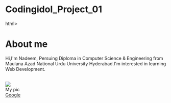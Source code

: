 # Codingidol_Project_01

html>
<head>  
  <title> My first webpage </title>
  <link href="style.css"
    rel="stylesheet"
</head>

<body>
  <h1>
     About me
  </h1>
  <p>
    Hi,I'm Nadeem, Persuing Diploma in Computer Science & Engineering from Maulana Azad National Urdu University Hyderabad.I'm interested in learning Web Development. 
     
  </p><br>
  <img src="https://www.google.com/search?q=web+development+pic&client=ms-android-xiaomi-rvo2b&sca_esv=554056951&sxsrf=AB5stBhQ-62LnLnjllHajqih9Fc27sLXRQ%3A1691237841775&ei=0T3OZILzLpiXseMP0cKPuAQ&oq=web+development+&gs_lp=EhNtb2JpbGUtZ3dzLXdpei1zZXJwIhB3ZWIgZGV2ZWxvcG1lbnQgKgIIATIIEAAYgAQYsQMyBxAAGIoFGEMyBRAAGIAEMggQABiABBixAzIIEAAYgAQYyQMyBxAAGIoFGEMyCxAAGIAEGLEDGIMBMgUQABiABEiDeVCLE1i7bHAGeAGQAQCYAZACoAGhFaoBBDItMTG4AQHIAQD4AQGoAg_CAgoQABhHGNYEGLADwgIKEAAYigUYsAMYQ8ICBxAjGOoCGCfCAgQQIxgnwgIHECMYigUYJ8ICCBAAGIoFGJECwgIOEC4YigUYxwEYrwEYkQLCAggQLhiABBixA8ICCxAuGIAEGLEDGIMBwgITEC4YgAQYsQMYgwEYxwEY0QMYCsICDRAAGIAEGLEDGIMBGArCAgoQABiABBixAxgKwgIHEAAYgAQYCsICDRAAGIoFGLEDGIMBGEPCAg0QABiKBRixAxjJAxhDwgIIEAAYgAQYkgPCAggQABiKBRiSA8ICChAAGIoFGLEDGEPiAwQYACBBiAYBkAYR&sclient=mobile-gws-wiz-serp#vhid=8aNLu0reCNn5HM&vssid=l"><br>My pic<br>
<a href="https://www.google.com/">Google</a>
    
</body>

</html>
